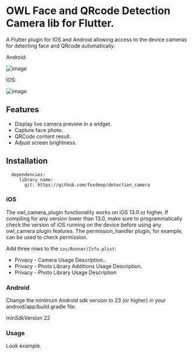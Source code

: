 # OWL Face and QRcode Detection Camera lib for Flutter.

A Flutter plugin for IOS and Android allowing access to the device cameras for detecting face and QRcode automatically.

Android:

![image](https://github.com/foxdeep/owl_detection_camera/blob/release/screenshot/android.GIF)

IOS:

![image](https://github.com/foxdeep/owl_detection_camera/blob/release/screenshot/IOS.GIF)

## Features

* Display live camera preview in a widget.
* Capture face photo.
* QRCode content result.
* Adjust screen brightness.

## Installation
      dependencies:
         library_name:
           git: https://github.com/foxdeep/detection_camera
### iOS

The owl_camera_plugin functionality works on iOS 13.0 or higher. If compiling for any version lower than 13.0, make sure to programmatically check the version of iOS running on the device before using any owl_camera plugin features. The permission_handler plugin, for example, can be used to check permission.

Add three rows to the `ios/Runner/Info.plist`:

* Privacy - Camera Usage Description..
* Privacy - Photo Library Additions Usage Description.
* Privacy - Photo Library Usage Description

### Android

Change the minimum Android sdk version to 23 (or higher) in your android/app/build.gradle file.

minSdkVersion 22


### Usage

Look example.
